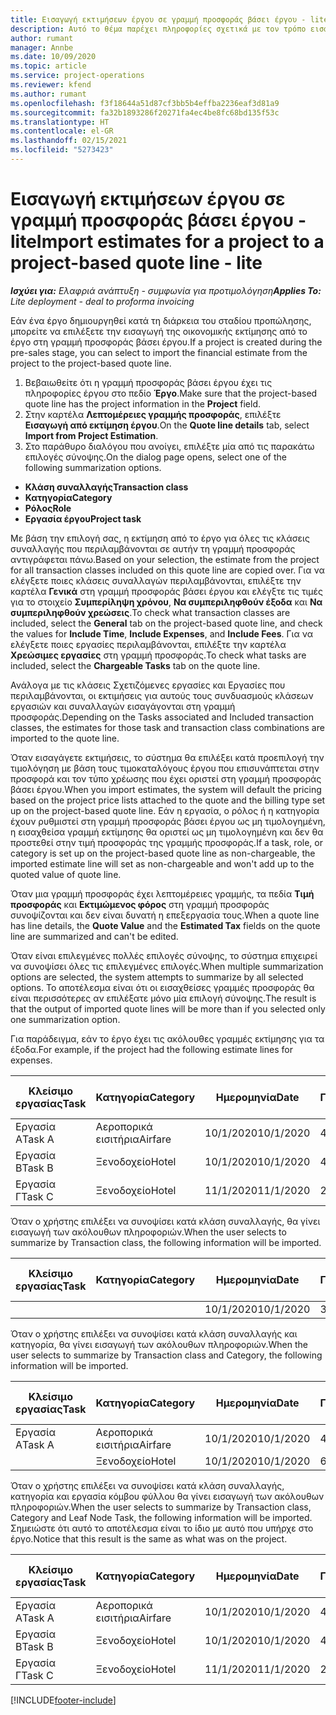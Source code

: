 ```yaml
---
title: Εισαγωγή εκτιμήσεων έργου σε γραμμή προσφοράς βάσει έργου - lite
description: Αυτό το θέμα παρέχει πληροφορίες σχετικά με τον τρόπο εισαγωγής εκτιμήσεων από ένα έργο σε μια γραμμή προσφοράς.
author: rumant
manager: Annbe
ms.date: 10/09/2020
ms.topic: article
ms.service: project-operations
ms.reviewer: kfend
ms.author: rumant
ms.openlocfilehash: f3f18644a51d87cf3bb5b4effba2236eaf3d81a9
ms.sourcegitcommit: fa32b1893286f20271fa4ec4be8fc68bd135f53c
ms.translationtype: HT
ms.contentlocale: el-GR
ms.lasthandoff: 02/15/2021
ms.locfileid: "5273423"
---
```

# <a name="import-estimates-for-a-project-to-a-project-based-quote-line---lite"></a><span data-ttu-id="2725b-103">Εισαγωγή εκτιμήσεων έργου σε γραμμή προσφοράς βάσει έργου - lite</span><span class="sxs-lookup"><span data-stu-id="2725b-103">Import estimates for a project to a project-based quote line - lite</span></span>

<span data-ttu-id="2725b-104">_**Ισχύει για:** Ελαφριά ανάπτυξη - συμφωνία για προτιμολόγηση_</span><span class="sxs-lookup"><span data-stu-id="2725b-104">_**Applies To:** Lite deployment - deal to proforma invoicing_</span></span>

<span data-ttu-id="2725b-105">Εάν ένα έργο δημιουργηθεί κατά τη διάρκεια του σταδίου προπώλησης, μπορείτε να επιλέξετε την εισαγωγή της οικονομικής εκτίμησης από το έργο στη γραμμή προσφοράς βάσει έργου.</span><span class="sxs-lookup"><span data-stu-id="2725b-105">If a project is created during the pre-sales stage, you can select to import the financial estimate from the project to the project-based quote line.</span></span>

1. <span data-ttu-id="2725b-106">Βεβαιωθείτε ότι η γραμμή προσφοράς βάσει έργου έχει τις πληροφορίες έργου στο πεδίο **Έργο**.</span><span class="sxs-lookup"><span data-stu-id="2725b-106">Make sure that the project-based quote line has the project information in the **Project** field.</span></span>
2. <span data-ttu-id="2725b-107">Στην καρτέλα **Λεπτομέρειες γραμμής προσφοράς**, επιλέξτε **Εισαγωγή από εκτίμηση έργου**.</span><span class="sxs-lookup"><span data-stu-id="2725b-107">On the **Quote line details** tab, select **Import from Project Estimation**.</span></span>
3. <span data-ttu-id="2725b-108">Στο παράθυρο διαλόγου που ανοίγει, επιλέξτε μία από τις παρακάτω επιλογές σύνοψης.</span><span class="sxs-lookup"><span data-stu-id="2725b-108">On the dialog page opens, select one of the following summarization options.</span></span>

  - <span data-ttu-id="2725b-109">**Κλάση συναλλαγής**</span><span class="sxs-lookup"><span data-stu-id="2725b-109">**Transaction class**</span></span>
  - <span data-ttu-id="2725b-110">**Κατηγορία**</span><span class="sxs-lookup"><span data-stu-id="2725b-110">**Category**</span></span>
  - <span data-ttu-id="2725b-111">**Ρόλος**</span><span class="sxs-lookup"><span data-stu-id="2725b-111">**Role**</span></span> 
  - <span data-ttu-id="2725b-112">**Εργασία έργου**</span><span class="sxs-lookup"><span data-stu-id="2725b-112">**Project task**</span></span>

<span data-ttu-id="2725b-113">Με βάση την επιλογή σας, η εκτίμηση από το έργο για όλες τις κλάσεις συναλλαγής που περιλαμβάνονται σε αυτήν τη γραμμή προσφοράς αντιγράφεται πάνω.</span><span class="sxs-lookup"><span data-stu-id="2725b-113">Based on your selection, the estimate from the project for all transaction classes included on this quote line are copied over.</span></span> <span data-ttu-id="2725b-114">Για να ελέγξετε ποιες κλάσεις συναλλαγών περιλαμβάνονται, επιλέξτε την καρτέλα **Γενικά** στη γραμμή προσφοράς βάσει έργου και ελέγξτε τις τιμές για το στοιχείο **Συμπερίληψη χρόνου**, **Να συμπεριληφθούν έξοδα** και **Να συμπεριληφθούν χρεώσεις**.</span><span class="sxs-lookup"><span data-stu-id="2725b-114">To check what transaction classes are included, select the **General** tab on the project-based quote line, and check the values for **Include Time**, **Include Expenses**, and **Include Fees**.</span></span>  <span data-ttu-id="2725b-115">Για να ελέγξετε ποιες εργασίες περιλαμβάνονται, επιλέξτε την καρτέλα **Χρεώσιμες εργασίες** στη γραμμή προσφοράς.</span><span class="sxs-lookup"><span data-stu-id="2725b-115">To check what tasks are included, select the **Chargeable Tasks** tab on the quote line.</span></span>

<span data-ttu-id="2725b-116">Ανάλογα με τις κλάσεις Σχετιζόμενες εργασίες και Εργασίες που περιλαμβάνονται, οι εκτιμήσεις για αυτούς τους συνδυασμούς κλάσεων εργασιών και συναλλαγών εισαγάγονται στη γραμμή προσφοράς.</span><span class="sxs-lookup"><span data-stu-id="2725b-116">Depending on the Tasks associated and Included transaction classes, the estimates for those task and transaction class combinations are imported to the quote line.</span></span>

<span data-ttu-id="2725b-117">Όταν εισαγάγετε εκτιμήσεις, το σύστημα θα επιλέξει κατά προεπιλογή την τιμολόγηση με βάση τους τιμοκαταλόγους έργου που επισυνάπτεται στην προσφορά και τον τύπο χρέωσης που έχει οριστεί στη γραμμή προσφοράς βάσει έργου.</span><span class="sxs-lookup"><span data-stu-id="2725b-117">When you import estimates, the system will default the pricing based on the project price lists attached to the quote and the billing type set up on the project-based quote line.</span></span> <span data-ttu-id="2725b-118">Εάν η εργασία, ο ρόλος ή η κατηγορία έχουν ρυθμιστεί στη γραμμή προσφοράς βάσει έργου ως μη τιμολογημένη, η εισαχθείσα γραμμή εκτίμησης θα οριστεί ως μη τιμολογημένη και δεν θα προστεθεί στην τιμή προσφοράς της γραμμής προσφοράς.</span><span class="sxs-lookup"><span data-stu-id="2725b-118">If a task, role, or category is set up on the project-based quote line as non-chargeable, the imported estimate line will set as non-chargeable and won't add up to the quoted value of quote line.</span></span>

<span data-ttu-id="2725b-119">Όταν μια γραμμή προσφοράς έχει λεπτομέρειες γραμμής, τα πεδία **Τιμή προσφοράς** και **Εκτιμώμενος φόρος** στη γραμμή προσφοράς συνοψίζονται και δεν είναι δυνατή η επεξεργασία τους.</span><span class="sxs-lookup"><span data-stu-id="2725b-119">When a quote line has line details, the **Quote Value** and the **Estimated Tax** fields on the quote line are summarized and can't be edited.</span></span>

<span data-ttu-id="2725b-120">Όταν είναι επιλεγμένες πολλές επιλογές σύνοψης, το σύστημα επιχειρεί να συνοψίσει όλες τις επιλεγμένες επιλογές.</span><span class="sxs-lookup"><span data-stu-id="2725b-120">When multiple summarization options are selected, the system attempts to summarize by all selected options.</span></span> <span data-ttu-id="2725b-121">Το αποτέλεσμα είναι ότι οι εισαχθείσες γραμμές προσφοράς θα είναι περισσότερες αν επιλέξατε μόνο μία επιλογή σύνοψης.</span><span class="sxs-lookup"><span data-stu-id="2725b-121">The result is that the output of imported quote lines will be more than if you selected only one summarization option.</span></span>

<span data-ttu-id="2725b-122">Για παράδειγμα, εάν το έργο έχει τις ακόλουθες γραμμές εκτίμησης για τα έξοδα.</span><span class="sxs-lookup"><span data-stu-id="2725b-122">For example, if the project had the following estimate lines for expenses.</span></span>

| <span data-ttu-id="2725b-123">Κλείσιμο εργασίας</span><span class="sxs-lookup"><span data-stu-id="2725b-123">Task</span></span> | <span data-ttu-id="2725b-124">Κατηγορία</span><span class="sxs-lookup"><span data-stu-id="2725b-124">Category</span></span> | <span data-ttu-id="2725b-125">Ημερομηνία</span><span class="sxs-lookup"><span data-stu-id="2725b-125">Date</span></span> | <span data-ttu-id="2725b-126">Ποσότητα</span><span class="sxs-lookup"><span data-stu-id="2725b-126">Quantity</span></span> | <span data-ttu-id="2725b-127">Τιμή μονάδας</span><span class="sxs-lookup"><span data-stu-id="2725b-127">Unit price</span></span> | <span data-ttu-id="2725b-128">Ποσό</span><span class="sxs-lookup"><span data-stu-id="2725b-128">Amount</span></span> |
| --- | --- | --- | --- | --- | --- |
| <span data-ttu-id="2725b-129">Εργασία Α</span><span class="sxs-lookup"><span data-stu-id="2725b-129">Task A</span></span> | <span data-ttu-id="2725b-130">Αεροπορικά εισιτήρια</span><span class="sxs-lookup"><span data-stu-id="2725b-130">Airfare</span></span> | <span data-ttu-id="2725b-131">10/1/2020</span><span class="sxs-lookup"><span data-stu-id="2725b-131">10/1/2020</span></span> | <span data-ttu-id="2725b-132">4</span><span class="sxs-lookup"><span data-stu-id="2725b-132">4</span></span> | <span data-ttu-id="2725b-133">400</span><span class="sxs-lookup"><span data-stu-id="2725b-133">400</span></span> | <span data-ttu-id="2725b-134">1600</span><span class="sxs-lookup"><span data-stu-id="2725b-134">1600</span></span> |
| <span data-ttu-id="2725b-135">Εργασία Β</span><span class="sxs-lookup"><span data-stu-id="2725b-135">Task B</span></span> | <span data-ttu-id="2725b-136">Ξενοδοχείο</span><span class="sxs-lookup"><span data-stu-id="2725b-136">Hotel</span></span> | <span data-ttu-id="2725b-137">10/1/2020</span><span class="sxs-lookup"><span data-stu-id="2725b-137">10/1/2020</span></span> | <span data-ttu-id="2725b-138">4</span><span class="sxs-lookup"><span data-stu-id="2725b-138">4</span></span> | <span data-ttu-id="2725b-139">200</span><span class="sxs-lookup"><span data-stu-id="2725b-139">200</span></span> | <span data-ttu-id="2725b-140">800</span><span class="sxs-lookup"><span data-stu-id="2725b-140">800</span></span> |
| <span data-ttu-id="2725b-141">Εργασία Γ</span><span class="sxs-lookup"><span data-stu-id="2725b-141">Task C</span></span> | <span data-ttu-id="2725b-142">Ξενοδοχείο</span><span class="sxs-lookup"><span data-stu-id="2725b-142">Hotel</span></span> | <span data-ttu-id="2725b-143">11/1/2020</span><span class="sxs-lookup"><span data-stu-id="2725b-143">11/1/2020</span></span> | <span data-ttu-id="2725b-144">2</span><span class="sxs-lookup"><span data-stu-id="2725b-144">2</span></span> | <span data-ttu-id="2725b-145">200</span><span class="sxs-lookup"><span data-stu-id="2725b-145">200</span></span> | <span data-ttu-id="2725b-146">400</span><span class="sxs-lookup"><span data-stu-id="2725b-146">400</span></span> |

<span data-ttu-id="2725b-147">Όταν ο χρήστης επιλέξει να συνοψίσει κατά κλάση συναλλαγής, θα γίνει εισαγωγή των ακόλουθων πληροφοριών.</span><span class="sxs-lookup"><span data-stu-id="2725b-147">When the user selects to summarize by Transaction class, the following information will be imported.</span></span>

| <span data-ttu-id="2725b-148">Κλείσιμο εργασίας</span><span class="sxs-lookup"><span data-stu-id="2725b-148">Task</span></span> | <span data-ttu-id="2725b-149">Κατηγορία</span><span class="sxs-lookup"><span data-stu-id="2725b-149">Category</span></span> | <span data-ttu-id="2725b-150">Ημερομηνία</span><span class="sxs-lookup"><span data-stu-id="2725b-150">Date</span></span> | <span data-ttu-id="2725b-151">Ποσότητα</span><span class="sxs-lookup"><span data-stu-id="2725b-151">Quantity</span></span> | <span data-ttu-id="2725b-152">Τιμή μονάδας</span><span class="sxs-lookup"><span data-stu-id="2725b-152">Unit price</span></span> | <span data-ttu-id="2725b-153">Ποσό</span><span class="sxs-lookup"><span data-stu-id="2725b-153">Amount</span></span> |
| --- | --- | --- | --- | --- | --- |
|||<span data-ttu-id="2725b-154">10/1/2020</span><span class="sxs-lookup"><span data-stu-id="2725b-154">10/1/2020</span></span> | <span data-ttu-id="2725b-155">3.34</span><span class="sxs-lookup"><span data-stu-id="2725b-155">3.34</span></span> | <span data-ttu-id="2725b-156">840</span><span class="sxs-lookup"><span data-stu-id="2725b-156">840</span></span> | <span data-ttu-id="2725b-157">2800</span><span class="sxs-lookup"><span data-stu-id="2725b-157">2800</span></span> |

<span data-ttu-id="2725b-158">Όταν ο χρήστης επιλέξει να συνοψίσει κατά κλάση συναλλαγής και κατηγορία, θα γίνει εισαγωγή των ακόλουθων πληροφοριών.</span><span class="sxs-lookup"><span data-stu-id="2725b-158">When the user selects to summarize by Transaction class and Category, the following information will be imported.</span></span>

| <span data-ttu-id="2725b-159">Κλείσιμο εργασίας</span><span class="sxs-lookup"><span data-stu-id="2725b-159">Task</span></span> | <span data-ttu-id="2725b-160">Κατηγορία</span><span class="sxs-lookup"><span data-stu-id="2725b-160">Category</span></span> | <span data-ttu-id="2725b-161">Ημερομηνία</span><span class="sxs-lookup"><span data-stu-id="2725b-161">Date</span></span> | <span data-ttu-id="2725b-162">Ποσότητα</span><span class="sxs-lookup"><span data-stu-id="2725b-162">Quantity</span></span> | <span data-ttu-id="2725b-163">Τιμή μονάδας</span><span class="sxs-lookup"><span data-stu-id="2725b-163">Unit price</span></span> | <span data-ttu-id="2725b-164">Ποσό</span><span class="sxs-lookup"><span data-stu-id="2725b-164">Amount</span></span> |
| --- | --- | --- | --- | --- | --- |
| <span data-ttu-id="2725b-165">Εργασία Α</span><span class="sxs-lookup"><span data-stu-id="2725b-165">Task A</span></span> | <span data-ttu-id="2725b-166">Αεροπορικά εισιτήρια</span><span class="sxs-lookup"><span data-stu-id="2725b-166">Airfare</span></span> | <span data-ttu-id="2725b-167">10/1/2020</span><span class="sxs-lookup"><span data-stu-id="2725b-167">10/1/2020</span></span> | <span data-ttu-id="2725b-168">4</span><span class="sxs-lookup"><span data-stu-id="2725b-168">4</span></span> | <span data-ttu-id="2725b-169">400</span><span class="sxs-lookup"><span data-stu-id="2725b-169">400</span></span> | <span data-ttu-id="2725b-170">1600</span><span class="sxs-lookup"><span data-stu-id="2725b-170">1600</span></span> |
| | <span data-ttu-id="2725b-171">Ξενοδοχείο</span><span class="sxs-lookup"><span data-stu-id="2725b-171">Hotel</span></span> | <span data-ttu-id="2725b-172">10/1/2020</span><span class="sxs-lookup"><span data-stu-id="2725b-172">10/1/2020</span></span> | <span data-ttu-id="2725b-173">6</span><span class="sxs-lookup"><span data-stu-id="2725b-173">6</span></span> | <span data-ttu-id="2725b-174">200</span><span class="sxs-lookup"><span data-stu-id="2725b-174">200</span></span> | <span data-ttu-id="2725b-175">1200</span><span class="sxs-lookup"><span data-stu-id="2725b-175">1200</span></span> |

<span data-ttu-id="2725b-176">Όταν ο χρήστης επιλέξει να συνοψίσει κατά κλάση συναλλαγής, κατηγορία και εργασία κόμβου φύλλου θα γίνει εισαγωγή των ακόλουθων πληροφοριών.</span><span class="sxs-lookup"><span data-stu-id="2725b-176">When the user selects to summarize by Transaction class, Category and Leaf Node Task, the following information will be imported.</span></span> <span data-ttu-id="2725b-177">Σημειώστε ότι αυτό το αποτέλεσμα είναι το ίδιο με αυτό που υπήρχε στο έργο.</span><span class="sxs-lookup"><span data-stu-id="2725b-177">Notice that this result is the same as what was on the project.</span></span>

| <span data-ttu-id="2725b-178">Κλείσιμο εργασίας</span><span class="sxs-lookup"><span data-stu-id="2725b-178">Task</span></span> | <span data-ttu-id="2725b-179">Κατηγορία</span><span class="sxs-lookup"><span data-stu-id="2725b-179">Category</span></span> | <span data-ttu-id="2725b-180">Ημερομηνία</span><span class="sxs-lookup"><span data-stu-id="2725b-180">Date</span></span> | <span data-ttu-id="2725b-181">Ποσότητα</span><span class="sxs-lookup"><span data-stu-id="2725b-181">Quantity</span></span> | <span data-ttu-id="2725b-182">Τιμή μονάδας</span><span class="sxs-lookup"><span data-stu-id="2725b-182">Unit price</span></span> | <span data-ttu-id="2725b-183">Ποσό</span><span class="sxs-lookup"><span data-stu-id="2725b-183">Amount</span></span> |
| --- | --- | --- | --- | --- | --- |
| <span data-ttu-id="2725b-184">Εργασία Α</span><span class="sxs-lookup"><span data-stu-id="2725b-184">Task A</span></span> | <span data-ttu-id="2725b-185">Αεροπορικά εισιτήρια</span><span class="sxs-lookup"><span data-stu-id="2725b-185">Airfare</span></span> | <span data-ttu-id="2725b-186">10/1/2020</span><span class="sxs-lookup"><span data-stu-id="2725b-186">10/1/2020</span></span> | <span data-ttu-id="2725b-187">4</span><span class="sxs-lookup"><span data-stu-id="2725b-187">4</span></span> | <span data-ttu-id="2725b-188">400</span><span class="sxs-lookup"><span data-stu-id="2725b-188">400</span></span> | <span data-ttu-id="2725b-189">1600</span><span class="sxs-lookup"><span data-stu-id="2725b-189">1600</span></span> |
| <span data-ttu-id="2725b-190">Εργασία Β</span><span class="sxs-lookup"><span data-stu-id="2725b-190">Task B</span></span> | <span data-ttu-id="2725b-191">Ξενοδοχείο</span><span class="sxs-lookup"><span data-stu-id="2725b-191">Hotel</span></span> | <span data-ttu-id="2725b-192">10/1/2020</span><span class="sxs-lookup"><span data-stu-id="2725b-192">10/1/2020</span></span> | <span data-ttu-id="2725b-193">4</span><span class="sxs-lookup"><span data-stu-id="2725b-193">4</span></span> | <span data-ttu-id="2725b-194">200</span><span class="sxs-lookup"><span data-stu-id="2725b-194">200</span></span> | <span data-ttu-id="2725b-195">800</span><span class="sxs-lookup"><span data-stu-id="2725b-195">800</span></span> |
| <span data-ttu-id="2725b-196">Εργασία Γ</span><span class="sxs-lookup"><span data-stu-id="2725b-196">Task C</span></span> | <span data-ttu-id="2725b-197">Ξενοδοχείο</span><span class="sxs-lookup"><span data-stu-id="2725b-197">Hotel</span></span> | <span data-ttu-id="2725b-198">11/1/2020</span><span class="sxs-lookup"><span data-stu-id="2725b-198">11/1/2020</span></span> | <span data-ttu-id="2725b-199">2</span><span class="sxs-lookup"><span data-stu-id="2725b-199">2</span></span> | <span data-ttu-id="2725b-200">200</span><span class="sxs-lookup"><span data-stu-id="2725b-200">200</span></span> | <span data-ttu-id="2725b-201">400</span><span class="sxs-lookup"><span data-stu-id="2725b-201">400</span></span> |


[!INCLUDE[footer-include](../../includes/footer-banner.md)]